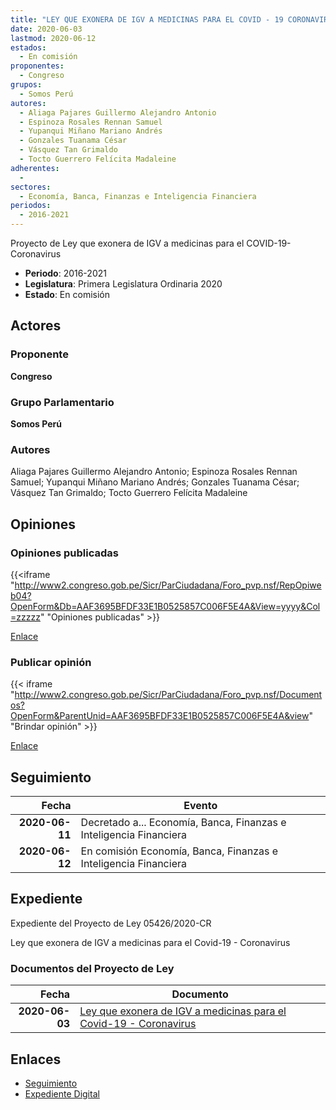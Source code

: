```yaml
---
title: "LEY QUE EXONERA DE IGV A MEDICINAS PARA EL COVID - 19 CORONAVIRUS"
date: 2020-06-03
lastmod: 2020-06-12
estados: 
  - En comisión
proponentes: 
  - Congreso
grupos: 
  - Somos Perú
autores: 
  - Aliaga Pajares Guillermo Alejandro Antonio
  - Espinoza Rosales Rennan Samuel
  - Yupanqui Miñano Mariano Andrés
  - Gonzales Tuanama César
  - Vásquez Tan Grimaldo
  - Tocto Guerrero Felícita Madaleine
adherentes: 
  - 
sectores: 
  - Economía, Banca, Finanzas e Inteligencia Financiera
periodos: 
  - 2016-2021
---
```


Proyecto de Ley que exonera de IGV a medicinas para el COVID-19- Coronavirus

- **Periodo**: 2016-2021
- **Legislatura**: Primera Legislatura Ordinaria 2020
- **Estado**: En comisión

## Actores

### Proponente

**Congreso**

### Grupo Parlamentario

**Somos Perú**

### Autores

Aliaga Pajares Guillermo Alejandro Antonio; Espinoza Rosales Rennan Samuel; Yupanqui Miñano Mariano Andrés; Gonzales Tuanama César; Vásquez Tan Grimaldo; Tocto Guerrero Felícita Madaleine


## Opiniones

### Opiniones publicadas

{{<iframe "http://www2.congreso.gob.pe/Sicr/ParCiudadana/Foro_pvp.nsf/RepOpiweb04?OpenForm&Db=AAF3695BFDF33E1B0525857C006F5E4A&View=yyyy&Col=zzzzz" "Opiniones publicadas" >}}

[Enlace](http://www2.congreso.gob.pe/Sicr/ParCiudadana/Foro_pvp.nsf/RepOpiweb04?OpenForm&Db=AAF3695BFDF33E1B0525857C006F5E4A&View=yyyy&Col=zzzzz)
### Publicar opinión

{{< iframe "http://www2.congreso.gob.pe/Sicr/ParCiudadana/Foro_pvp.nsf/Documentos?OpenForm&ParentUnid=AAF3695BFDF33E1B0525857C006F5E4A&view" "Brindar opinión" >}}

[Enlace](http://www2.congreso.gob.pe/Sicr/ParCiudadana/Foro_pvp.nsf/Documentos?OpenForm&ParentUnid=AAF3695BFDF33E1B0525857C006F5E4A&view)

## Seguimiento

| Fecha | Evento |
|------:|--------|
| **2020-06-11** | Decretado a... Economía, Banca, Finanzas e Inteligencia Financiera|
| **2020-06-12** | En comisión Economía, Banca, Finanzas e Inteligencia Financiera|


## Expediente

Expediente del Proyecto de Ley 05426/2020-CR

Ley que exonera de IGV a medicinas para el Covid-19 - Coronavirus


### Documentos del Proyecto de Ley

| Fecha | Documento |
|------:|--------|
| **2020-06-03** | [Ley que exonera de IGV a medicinas para el Covid-19 - Coronavirus](http://www.leyes.congreso.gob.pe/Documentos/2016_2021/Proyectos_de_Ley_y_de_Resoluciones_Legislativas/PL05426_20200603.pdf) |

## Enlaces 

- [Seguimiento](http://www2.congreso.gob.pehttp://www2.congreso.gob.pe/Sicr/TraDocEstProc/CLProLey2016.nsf/f7fff46988ca05b1052578e100829cc7/04c6fef1a0fecffd0525857c007aa3b5?OpenDocument)
- [Expediente Digital](http://www2.congreso.gob.pehttp://www2.congreso.gob.pe/Sicr/TraDocEstProc/CLProLey2016.nsf/f7fff46988ca05b1052578e100829cc7/04c6fef1a0fecffd0525857c007aa3b5?OpenDocument&Click=05257FB7005EB655.eb71d0cf91d8294e05256cdf006b5706/$Body/0.1C6C)
